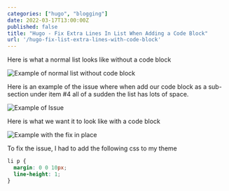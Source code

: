 ```yaml
---
categories: ["hugo", "blogging"]
date: 2022-03-17T13:00:00Z
published: false
title: "Hugo - Fix Extra Lines In List When Adding a Code Block"
url: '/hugo-fix-list-extra-lines-with-code-block'
---
```



<!--more-->

Here is what a normal list looks like without a code block

![Example of normal list without code block](/images/hugo/fix-extra-line-break/example-without-code-block.png)

Here is an example of the issue where when add our code block as a sub-section under item #4 all of a sudden the list has lots of space.

![Example of Issue](/images/hugo/fix-extra-line-break/example-of-issue.png)

Here is what we want it to look like with a code block

![Example with the fix in place](/images/hugo/fix-extra-line-break/example-after-fix.png)

To fix the issue, I had to add the following css to my theme

```css
li p {
  margin: 0 0 10px;
  line-height: 1;
}
```